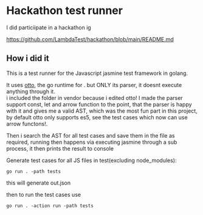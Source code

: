 # Hackathon test runner
I did particiipate in a hackathon ig

https://github.com/LambdaTest/hackathon/blob/main/README.md

## How i did it
This is a test runner for the Javascript jasmine test framework in golang.

It uses [otto](https://github.com/robertkrimen/otto), the go runtime for . but ONLY its parser, it doesnt execute anything through it.  
i included the folder in vendor because i edited otto!
I made the parser support const, let and arrow function to the point, that the parser is happy with it and gives me a valid AST, which was the most fun part in this project,
by default otto only supports es5, see the test cases which now can use arrow functons!.  

Then i search the AST for all test cases and save them in the file as required, running then happens via executing jasmine through a sub process, it then prints the result to console

Generate test cases for all JS files in test(excluding node_modules):
```
go run . -path tests
```
this will generate out.json

then to run the test cases use
```
go run . -action run -path tests
```
